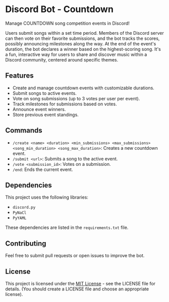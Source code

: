 # Discord Bot - Countdown

Manage COUNTDOWN song competition events in Discord!

Users submit songs within a set time period.  Members of the Discord server can then vote on their favorite submissions, and the bot tracks the scores, possibly announcing milestones along the way. At the end of the event's duration, the bot declares a winner based on the highest-scoring song. It's a fun, interactive way for users to share and discover music within a Discord community, centered around specific themes.

## Features

*   Create and manage countdown events with customizable durations.
*   Submit songs to active events.
*   Vote on song submissions (up to 3 votes per user per event).
*   Track milestones for submissions based on votes.
*   Announce event winners.
*   Store previous event standings.

## Commands

*   `/create <name> <duration> <min_submissions> <max_submissions> <song_min_duration> <song_max_duration>`: Creates a new countdown event.
*   `/submit <url>`: Submits a song to the active event.
*   `/vote <submission_id>`: Votes on a submission.
*   `/end`: Ends the current event.

## Dependencies

This project uses the following libraries:

*   `discord.py`
*   `PyNaCl`
*   `PyYAML`

These dependencies are listed in the `requirements.txt` file.

## Contributing

Feel free to submit pull requests or open issues to improve the bot.

## License

This project is licensed under the [MIT License](LICENSE) - see the LICENSE file for details. (You should create a LICENSE file and choose an appropriate license).
